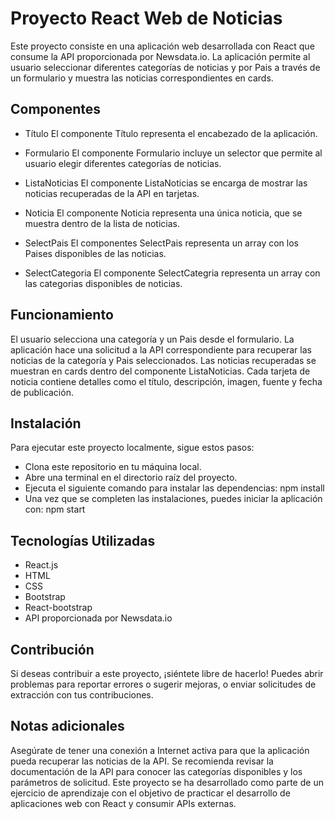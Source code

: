 # Proyecto React Web de Noticias

Este proyecto consiste en una aplicación web desarrollada con React que consume la API proporcionada por Newsdata.io. La aplicación permite al usuario seleccionar diferentes categorías de noticias y por Pais a través de un formulario y muestra las noticias correspondientes en cards.

## Componentes

- Título
El componente Título representa el encabezado de la aplicación.

- Formulario
El componente Formulario incluye un selector que permite al usuario elegir diferentes categorías de noticias.

- ListaNoticias
El componente ListaNoticias se encarga de mostrar las noticias recuperadas de la API en tarjetas.

- Noticia
El componente Noticia representa una única noticia, que se muestra dentro de la lista de noticias.

- SelectPais
El componentes SelectPais representa un array con los Paises disponibles de las noticias.

- SelectCategoria
El componente SelectCategria representa un array con las categorias disponibles de noticias.

## Funcionamiento

El usuario selecciona una categoría y un Pais desde el formulario.
La aplicación hace una solicitud a la API correspondiente para recuperar las noticias de la categoría y Pais seleccionados.
Las noticias recuperadas se muestran en cards dentro del componente ListaNoticias.
Cada tarjeta de noticia contiene detalles como el título, descripción, imagen, fuente y fecha de publicación.

## Instalación

Para ejecutar este proyecto localmente, sigue estos pasos:

- Clona este repositorio en tu máquina local.
- Abre una terminal en el directorio raíz del proyecto.
- Ejecuta el siguiente comando para instalar las dependencias: npm install
- Una vez que se completen las instalaciones, puedes iniciar la aplicación con: npm start

## Tecnologías Utilizadas
- React.js
- HTML
- CSS
- Bootstrap
- React-bootstrap
-  API proporcionada por Newsdata.io


## Contribución

Si deseas contribuir a este proyecto, ¡siéntete libre de hacerlo! Puedes abrir problemas para reportar errores o sugerir mejoras, o enviar solicitudes de extracción con tus contribuciones.

## Notas adicionales

Asegúrate de tener una conexión a Internet activa para que la aplicación pueda recuperar las noticias de la API.
Se recomienda revisar la documentación de la API para conocer las categorías disponibles y los parámetros de solicitud.
Este proyecto se ha desarrollado como parte de un ejercicio de aprendizaje con el objetivo de practicar el desarrollo de aplicaciones web con React y consumir APIs externas.



